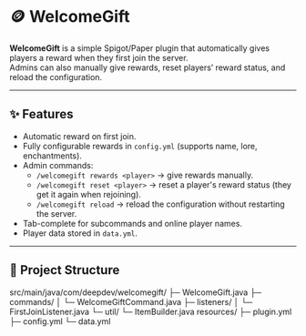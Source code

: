 # 🪙 WelcomeGift

**WelcomeGift** is a simple Spigot/Paper plugin that automatically gives players a reward when they first join the server.  
Admins can also manually give rewards, reset players’ reward status, and reload the configuration.  

---

## ✨ Features
- Automatic reward on first join.
- Fully configurable rewards in `config.yml` (supports name, lore, enchantments).
- Admin commands:
  - `/welcomegift rewards <player>` → give rewards manually.
  - `/welcomegift reset <player>` → reset a player's reward status (they get it again when rejoining).
  - `/welcomegift reload` → reload the configuration without restarting the server.
- Tab-complete for subcommands and online player names.
- Player data stored in `data.yml`.

---

## 📂 Project Structure
src/main/java/com/deepdev/welcomegift/
├─ WelcomeGift.java
├─ commands/
│ └─ WelcomeGiftCommand.java
├─ listeners/
│ └─ FirstJoinListener.java
└─ util/
└─ ItemBuilder.java
resources/
├─ plugin.yml
├─ config.yml
└─ data.yml
